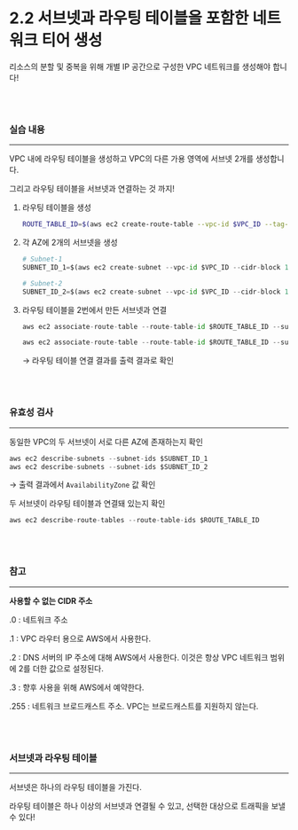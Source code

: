 # 2.2 서브넷과 라우팅 테이블을 포함한 네트워크 티어 생성

리소스의 분할 및 중복을 위해 개별 IP 공간으로 구성한 VPC 네트워크를 생성해야 합니다!

<br>
<br>

### 실습 내용

---

VPC 내에 라우팅 테이블을 생성하고 VPC의 다른 가용 영역에 서브넷 2개를 생성합니다.

그리고 라우팅 테이블을 서브넷과 연결하는 것 까지!

1. 라우팅 테이블을 생성

   ```bash
   ROUTE_TABLE_ID=$(aws ec2 create-route-table --vpc-id $VPC_ID --tag-specifications 'ResourceType=route-table, Tags=[{Key=Name, Value=AWSCookbook202}]' --output text --query RouteTable.RouteTableId)
   ```

2. 각 AZ에 2개의 서브넷을 생성

   ```python
   # Subnet-1
   SUBNET_ID_1=$(aws ec2 create-subnet --vpc-id $VPC_ID --cidr-block 10.10.0.0/24 --availability-zone ${AWS_REGION}a --tag-specifications 'ResourceType=subnet,Tags=[{Key=Name,Value=AWSCookbook202a}]' --output text --query Subnet.SubnetId)

   # Subnet-2
   SUBNET_ID_2=$(aws ec2 create-subnet --vpc-id $VPC_ID --cidr-block 10.10.1.0/24 --availability-zone ${AWS_REGION}b --tag-specifications 'ResourceType=subnet,Tags=[{Key=Name,Value=AWSCookbook202b}]' --output text --query Subnet.SubnetId)
   ```

3. 라우팅 테이블을 2번에서 만든 서브넷과 연결

   ```python
   aws ec2 associate-route-table --route-table-id $ROUTE_TABLE_ID --subnet-id $SUBNET_ID_1

   aws ec2 associate-route-table --route-table-id $ROUTE_TABLE_ID --subnet-id $SUBNET_ID_2
   ```

   → 라우팅 테이블 연결 결과를 출력 결과로 확인

<br>
<br>

### 유효성 검사

---

동일한 VPC의 두 서브넷이 서로 다른 AZ에 존재하는지 확인

```python
aws ec2 describe-subnets --subnet-ids $SUBNET_ID_1
aws ec2 describe-subnets --subnet-ids $SUBNET_ID_2
```

→ 출력 결과에서 `AvailabilityZone` 값 확인

두 서브넷이 라우팅 테이블과 연결돼 있는지 확인

```python
aws ec2 describe-route-tables --route-table-ids $ROUTE_TABLE_ID
```

<br>
<br>

### 참고

---

**사용할 수 없는 CIDR 주소**

.0 : 네트워크 주소

.1 : VPC 라우터 용으로 AWS에서 사용한다.

.2 : DNS 서버의 IP 주소에 대해 AWS에서 사용한다. 이것은 항상 VPC 네트워크 범위에 2를 더한 값으로 설정된다.

.3 : 향후 사용을 위해 AWS에서 예약한다.

.255 : 네트워크 브로드캐스트 주소. VPC는 브로드캐스트를 지원하지 않는다.

<br>
<br>

### 서브넷과 라우팅 테이블

---

서브넷은 하나의 라우팅 테이블을 가진다.

라우팅 테이블은 하나 이상의 서브넷과 연결될 수 있고, 선택한 대상으로 트래픽을 보낼 수 있다!
